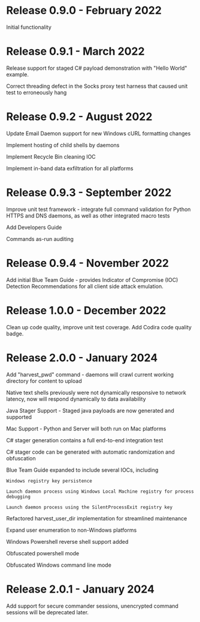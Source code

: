 # Release 0.9.0 - February 2022
Initial functionality

# Release 0.9.1 - March 2022
Release support for staged C# payload demonstration with "Hello World" example.

Correct threading defect in the Socks proxy test harness that caused unit test to erroneously hang

# Release 0.9.2 - August 2022
Update Email Daemon support for new Windows cURL formatting changes

Implement hosting of child shells by daemons

Implement Recycle Bin cleaning IOC 

Implement in-band data exfiltration for all platforms

# Release 0.9.3 - September 2022
Improve unit test framework - integrate full command validation for Python HTTPS and DNS daemons, as well as other integrated macro tests

Add Developers Guide

Commands as-run auditing

# Release 0.9.4 - November 2022
Add initial Blue Team Guide - provides Indicator of Compromise (IOC) Detection Recommendations for all client side attack emulation.

# Release 1.0.0 - December 2022
Clean up code quality, improve unit test coverage. Add Codira code quality badge.

# Release 2.0.0 - January 2024
Add "harvest_pwd" command - daemons will crawl current working directory for content to upload

Native text shells previously were not dynamically responsive to network latency, now will respond dynamically to data availability

Java Stager Support - Staged java payloads are now generated and supported

Mac Support - Python and Server will both run on Mac platforms

C# stager generation contains a full end-to-end integration test

C# stager code can be generated with automatic randomization and obfuscation

Blue Team Guide expanded to include several IOCs, including

	Windows registry key persistence
	
	Launch daemon process using Windows Local Machine registry for process debugging
	
	Launch daemon process using the SilentProcessExit registry key
	
Refactored harvest_user_dir implementation for streamlined maintenance

Expand user enumeration to non-Windows platforms

Windows Powershell reverse shell support added

Obfuscated powershell mode

Obfuscated Windows command line mode


# Release 2.0.1 - January 2024
Add support for secure commander sessions, unencrypted command sessions will be deprecated later.

